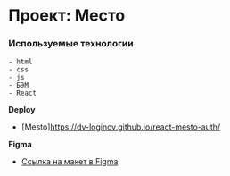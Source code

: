 # Проект: Место

### Используемые технологии
    - html
    - css
    - js
    - БЭМ
    - React

**Deploy**

* [Mesto]https://dv-loginov.github.io/react-mesto-auth/

**Figma**

* [Ссылка на макет в Figma](https://www.figma.com/file/2cn9N9jSkmxD84oJik7xL7/JavaScript.-Sprint-4?node-id=0%3A1)
